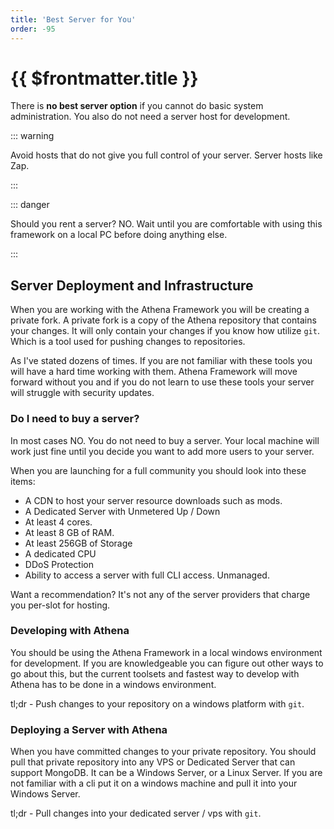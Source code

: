 ```yaml
---
title: 'Best Server for You'
order: -95
---
```


# {{ $frontmatter.title }}

There is **no best server option** if you cannot do basic system administration. You also do not need a server host for development.

::: warning

Avoid hosts that do not give you full control of your server. Server hosts like Zap.

:::

::: danger

Should you rent a server? NO. Wait until you are comfortable with using this framework on a local PC before doing anything else.

:::

## Server Deployment and Infrastructure

When you are working with the Athena Framework you will be creating a private fork. A private fork is a copy of the Athena repository that contains your changes. It will only contain your changes if you know how utilize `git`. Which is a tool used for pushing changes to repositories.

As I've stated dozens of times. If you are not familiar with these tools you will have a hard time working with them. Athena Framework will move forward without you and if you do not learn to use these tools your server will struggle with security updates.

### Do I need to buy a server?

In most cases NO. You do not need to buy a server. Your local machine will work just fine until you decide you want to add more users to your server.&#x20;

When you are launching for a full community you should look into these items:

* A CDN to host your server resource downloads such as mods.
* A Dedicated Server with Unmetered Up / Down
* At least 4 cores.
* At least 8 GB of RAM.
* At least 256GB of Storage
* A dedicated CPU
* DDoS Protection
* Ability to access a server with full CLI access. Unmanaged.

Want a recommendation? It's not any of the server providers that charge you per-slot for hosting.

### Developing with Athena

You should be using the Athena Framework in a local windows environment for development. If you are knowledgeable you can figure out other ways to go about this, but the current toolsets and fastest way to develop with Athena has to be done in a windows environment.

tl;dr - Push changes to your repository on a windows platform with `git`.

### Deploying a Server with Athena

When you have committed changes to your private repository. You should pull that private repository into any VPS or Dedicated Server that can support MongoDB. It can be a Windows Server, or a Linux Server. If you are not familiar with a cli put it on a windows machine and pull it into your Windows Server.

tl;dr - Pull changes into your dedicated server / vps with `git`.











